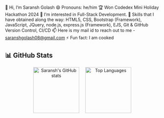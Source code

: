 👋 Hi, I’m Saransh Golash
😄 Pronouns: he/him
🏆 Won Codedex Mini Holiday Hackathon 2024
👀 I’m interested in Full-Stack Development.
🌱 Skills that I have obtained along the way: HTML5, CSS, Bootstrap (Framework), JavaScript, JQuery, node.js, express.js (Framework), EJS, Git & GitHub Version Control, CI/CD
📫 Here is my mail id to reach out to me - saranshgolash08@gmail.com
⚡ Fun fact: I am cooked 

<!---
SaranshGolash/SaranshGolash is a ✨ special ✨ repository because its `README.md` (this file) appears on your GitHub profile.
You can click the Preview link to take a look at your changes.
--->

## 📊 GitHub Stats

<div align="center" style="display: flex; justify-content: center; align-items: center; gap: 20px;">
  <a href="https://github.com/anuraghazra/github-readme-stats">
    <img src="https://github-readme-stats.vercel.app/api?username=SaranshGolash&show_icons=true&theme=midnight-purple&hide_border=true&hide_title=true" alt="Saransh's GitHub stats" height="150" /></a>
  <a href="https://github.com/anuraghazra/github-readme-stats"><img src="https://github-readme-stats.vercel.app/api/top-langs/?username=SaranshGolash&layout=compact&theme=midnight-purple&hide_border=true" height="150" alt="Top Languages" /></a>
</div>
